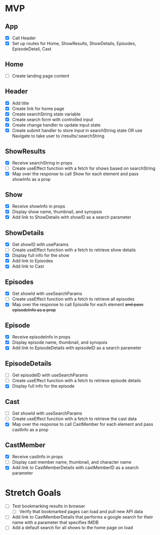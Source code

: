 # MVP

## App
- [x] Call Header
- [x] Set up routes for Home, ShowResults, ShowDetails, Episodes, EpisodeDetail, Cast

## Home
- [ ] Create landing page content

## Header
 - [x] Add title
 - [x] Create link for home page
 - [x] Create searchString state variable
 - [x] Create search form with controlled input
 - [x] Create change handler to update input state
 - [x] Create submit handler to store input in searchString state OR use Navigate to take user to /results/:searchString
 
 ## ShowResults
 - [x] Receive searchString in props
 - [ ] Create useEffect function with a fetch for shows based on searchString
 - [x] Map over the response to call Show for each element and pass showInfo as a prop

 ## Show
 - [x] Receive showInfo in props
 - [x] Display show name, thumbnail, and synopsis
 - [x] Add link to ShowDetails with showID as a search parameter

## ShowDetails
 - [x] Get showID with useParams
 - [ ] Create useEffect function with a fetch to retrieve show details
 - [x] Display full info for the show
 - [x] Add link to Episodes
 - [x] Add link to Cast
 
## Episodes
 - [x] Get showId with useSearchParams
 - [ ] Create useEffect function with a fetch to retrieve all episodes
 - [x] Map over the response to call Episode for each element ~~and pass episodeInfo as a prop~~

## Episode
 - [x] Receive episodeInfo in props
 - [x] Display episode name, thumbnail, and synopsis
 - [x] Add link to EpisodeDetails with episodeID as a search parameter

## EpisodeDetails
 - [ ] Get episodeID with useSearchParams
 - [ ] Create useEffect function with a fetch to retrieve episode details
 - [x] Display full info for the episode

## Cast
 - [ ] Get showId with useSearchParams
 - [ ] Create useEffect function with a fetch to retrieve the cast data
 - [x] Map over the response to call CastMember for each element and pass castInfo as a prop

## CastMember
 - [x] Receive castInfo in props
 - [ ] Display cast member name, thumbnail, and character name
 - [x] Add link to CastMemberDetails with castMemberID as a search parameter

# Stretch Goals
 - [ ] Test bookmarking results in browser
    - [ ] Verify that bookmarked pages can load and pull new API data
 - [ ] Add link to CastMemberDetails that performs a google search for their name with a parameter that specifies IMDB
 - [ ] Add a default search for all shows to the home page on load